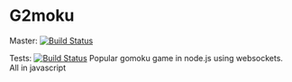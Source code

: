 # G2moku

Master: [![Build Status](https://travis-ci.org/4matic/G2moku.svg?branch=master)](https://travis-ci.org/4matic/G2moku)

Tests: [![Build Status](https://travis-ci.org/4matic/G2moku.svg?branch=tests)](https://travis-ci.org/4matic/G2moku)
Popular gomoku game in node.js using websockets.
All in javascript
